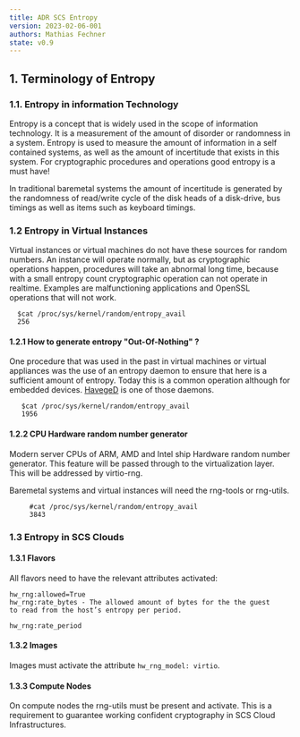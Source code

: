 ```yaml
---
title: ADR SCS Entropy
version: 2023-02-06-001
authors: Mathias Fechner
state: v0.9
---
```


## 1. Terminology of Entropy

### 1.1. Entropy in information Technology

Entropy is a concept that is widely used in the scope of information
technology. It is a measurement of the amount of disorder or randomness in
a system. Entropy is used to measure the amount of information in a
self contained systems, as well as the amount of incertitude that exists
in this system. For cryptographic procedures and operations good entropy
is a must have!

In traditional baremetal systems the amount of incertitude is generated
by the randomness of read/write cycle of the disk heads of a disk-drive,
bus timings as well as items such as keyboard timings.

### 1.2 Entropy in Virtual Instances

Virtual instances or virtual machines do not have these sources
for random numbers. An instance will operate normally, but as
cryptographic operations happen, procedures will take an abnormal long time,
because with a small entropy count cryptographic operation can not operate
in realtime. Examples are malfunctioning applications and OpenSSL
operations that will not work.

```console
  $cat /proc/sys/kernel/random/entropy_avail
  256
```

#### 1.2.1 How to generate entropy "Out-Of-Nothing" ?

One procedure that was used in the past in virtual machines or virtual appliances
was the use of an entropy daemon to ensure that here is a sufficient
amount of entropy. Today this is a common operation although for embedded devices.
[HavegeD](http://www.issihosts.com/haveged/) is one of those daemons.

```console
   $cat /proc/sys/kernel/random/entropy_avail
   1956
```

#### 1.2.2 CPU Hardware random number generator

Modern server CPUs of ARM, AMD and Intel ship Hardware random
number generator. This feature will be passed through to the virtualization
layer. This will be addressed by virtio-rng.

Baremetal systems and virtual instances will need the rng-tools or
rng-utils.

```console
     #cat /proc/sys/kernel/random/entropy_avail
     3843
```

### 1.3 Entropy in SCS Clouds

#### 1.3.1 Flavors

All flavors need to have the relevant attributes activated:

```console
hw_rng:allowed=True
hw_rng:rate_bytes - The allowed amount of bytes for the the guest
to read from the host’s entropy per period.

hw_rng:rate_period
```

#### 1.3.2 Images

Images must activate the attribute `hw_rng_model: virtio`.

#### 1.3.3 Compute Nodes

On compute nodes the rng-utils must be present and activate.
This is a requirement to guarantee working confident cryptography
in SCS Cloud Infrastructures.
